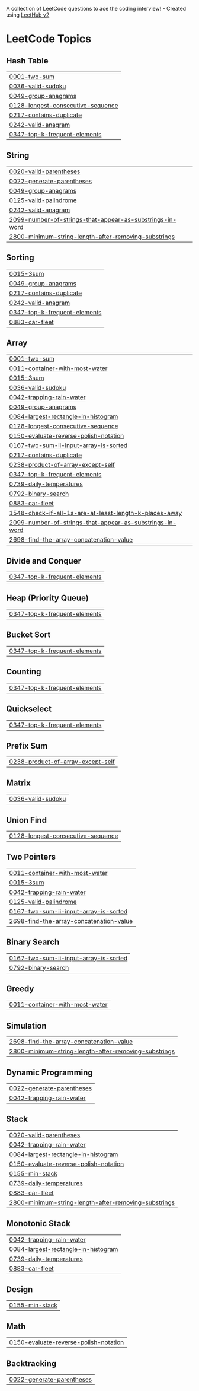 A collection of LeetCode questions to ace the coding interview! - Created using [LeetHub v2](https://github.com/arunbhardwaj/LeetHub-2.0)
<!---LeetCode Topics Start-->
# LeetCode Topics
## Hash Table
|  |
| ------- |
| [0001-two-sum](https://github.com/harshsinghinf/DSA/tree/master/0001-two-sum) |
| [0036-valid-sudoku](https://github.com/harshsinghinf/DSA/tree/master/0036-valid-sudoku) |
| [0049-group-anagrams](https://github.com/harshsinghinf/DSA/tree/master/0049-group-anagrams) |
| [0128-longest-consecutive-sequence](https://github.com/harshsinghinf/DSA/tree/master/0128-longest-consecutive-sequence) |
| [0217-contains-duplicate](https://github.com/harshsinghinf/DSA/tree/master/0217-contains-duplicate) |
| [0242-valid-anagram](https://github.com/harshsinghinf/DSA/tree/master/0242-valid-anagram) |
| [0347-top-k-frequent-elements](https://github.com/harshsinghinf/DSA/tree/master/0347-top-k-frequent-elements) |
## String
|  |
| ------- |
| [0020-valid-parentheses](https://github.com/harshsinghinf/DSA/tree/master/0020-valid-parentheses) |
| [0022-generate-parentheses](https://github.com/harshsinghinf/DSA/tree/master/0022-generate-parentheses) |
| [0049-group-anagrams](https://github.com/harshsinghinf/DSA/tree/master/0049-group-anagrams) |
| [0125-valid-palindrome](https://github.com/harshsinghinf/DSA/tree/master/0125-valid-palindrome) |
| [0242-valid-anagram](https://github.com/harshsinghinf/DSA/tree/master/0242-valid-anagram) |
| [2099-number-of-strings-that-appear-as-substrings-in-word](https://github.com/harshsinghinf/DSA/tree/master/2099-number-of-strings-that-appear-as-substrings-in-word) |
| [2800-minimum-string-length-after-removing-substrings](https://github.com/harshsinghinf/DSA/tree/master/2800-minimum-string-length-after-removing-substrings) |
## Sorting
|  |
| ------- |
| [0015-3sum](https://github.com/harshsinghinf/DSA/tree/master/0015-3sum) |
| [0049-group-anagrams](https://github.com/harshsinghinf/DSA/tree/master/0049-group-anagrams) |
| [0217-contains-duplicate](https://github.com/harshsinghinf/DSA/tree/master/0217-contains-duplicate) |
| [0242-valid-anagram](https://github.com/harshsinghinf/DSA/tree/master/0242-valid-anagram) |
| [0347-top-k-frequent-elements](https://github.com/harshsinghinf/DSA/tree/master/0347-top-k-frequent-elements) |
| [0883-car-fleet](https://github.com/harshsinghinf/DSA/tree/master/0883-car-fleet) |
## Array
|  |
| ------- |
| [0001-two-sum](https://github.com/harshsinghinf/DSA/tree/master/0001-two-sum) |
| [0011-container-with-most-water](https://github.com/harshsinghinf/DSA/tree/master/0011-container-with-most-water) |
| [0015-3sum](https://github.com/harshsinghinf/DSA/tree/master/0015-3sum) |
| [0036-valid-sudoku](https://github.com/harshsinghinf/DSA/tree/master/0036-valid-sudoku) |
| [0042-trapping-rain-water](https://github.com/harshsinghinf/DSA/tree/master/0042-trapping-rain-water) |
| [0049-group-anagrams](https://github.com/harshsinghinf/DSA/tree/master/0049-group-anagrams) |
| [0084-largest-rectangle-in-histogram](https://github.com/harshsinghinf/DSA/tree/master/0084-largest-rectangle-in-histogram) |
| [0128-longest-consecutive-sequence](https://github.com/harshsinghinf/DSA/tree/master/0128-longest-consecutive-sequence) |
| [0150-evaluate-reverse-polish-notation](https://github.com/harshsinghinf/DSA/tree/master/0150-evaluate-reverse-polish-notation) |
| [0167-two-sum-ii-input-array-is-sorted](https://github.com/harshsinghinf/DSA/tree/master/0167-two-sum-ii-input-array-is-sorted) |
| [0217-contains-duplicate](https://github.com/harshsinghinf/DSA/tree/master/0217-contains-duplicate) |
| [0238-product-of-array-except-self](https://github.com/harshsinghinf/DSA/tree/master/0238-product-of-array-except-self) |
| [0347-top-k-frequent-elements](https://github.com/harshsinghinf/DSA/tree/master/0347-top-k-frequent-elements) |
| [0739-daily-temperatures](https://github.com/harshsinghinf/DSA/tree/master/0739-daily-temperatures) |
| [0792-binary-search](https://github.com/harshsinghinf/DSA/tree/master/0792-binary-search) |
| [0883-car-fleet](https://github.com/harshsinghinf/DSA/tree/master/0883-car-fleet) |
| [1548-check-if-all-1s-are-at-least-length-k-places-away](https://github.com/harshsinghinf/DSA/tree/master/1548-check-if-all-1s-are-at-least-length-k-places-away) |
| [2099-number-of-strings-that-appear-as-substrings-in-word](https://github.com/harshsinghinf/DSA/tree/master/2099-number-of-strings-that-appear-as-substrings-in-word) |
| [2698-find-the-array-concatenation-value](https://github.com/harshsinghinf/DSA/tree/master/2698-find-the-array-concatenation-value) |
## Divide and Conquer
|  |
| ------- |
| [0347-top-k-frequent-elements](https://github.com/harshsinghinf/DSA/tree/master/0347-top-k-frequent-elements) |
## Heap (Priority Queue)
|  |
| ------- |
| [0347-top-k-frequent-elements](https://github.com/harshsinghinf/DSA/tree/master/0347-top-k-frequent-elements) |
## Bucket Sort
|  |
| ------- |
| [0347-top-k-frequent-elements](https://github.com/harshsinghinf/DSA/tree/master/0347-top-k-frequent-elements) |
## Counting
|  |
| ------- |
| [0347-top-k-frequent-elements](https://github.com/harshsinghinf/DSA/tree/master/0347-top-k-frequent-elements) |
## Quickselect
|  |
| ------- |
| [0347-top-k-frequent-elements](https://github.com/harshsinghinf/DSA/tree/master/0347-top-k-frequent-elements) |
## Prefix Sum
|  |
| ------- |
| [0238-product-of-array-except-self](https://github.com/harshsinghinf/DSA/tree/master/0238-product-of-array-except-self) |
## Matrix
|  |
| ------- |
| [0036-valid-sudoku](https://github.com/harshsinghinf/DSA/tree/master/0036-valid-sudoku) |
## Union Find
|  |
| ------- |
| [0128-longest-consecutive-sequence](https://github.com/harshsinghinf/DSA/tree/master/0128-longest-consecutive-sequence) |
## Two Pointers
|  |
| ------- |
| [0011-container-with-most-water](https://github.com/harshsinghinf/DSA/tree/master/0011-container-with-most-water) |
| [0015-3sum](https://github.com/harshsinghinf/DSA/tree/master/0015-3sum) |
| [0042-trapping-rain-water](https://github.com/harshsinghinf/DSA/tree/master/0042-trapping-rain-water) |
| [0125-valid-palindrome](https://github.com/harshsinghinf/DSA/tree/master/0125-valid-palindrome) |
| [0167-two-sum-ii-input-array-is-sorted](https://github.com/harshsinghinf/DSA/tree/master/0167-two-sum-ii-input-array-is-sorted) |
| [2698-find-the-array-concatenation-value](https://github.com/harshsinghinf/DSA/tree/master/2698-find-the-array-concatenation-value) |
## Binary Search
|  |
| ------- |
| [0167-two-sum-ii-input-array-is-sorted](https://github.com/harshsinghinf/DSA/tree/master/0167-two-sum-ii-input-array-is-sorted) |
| [0792-binary-search](https://github.com/harshsinghinf/DSA/tree/master/0792-binary-search) |
## Greedy
|  |
| ------- |
| [0011-container-with-most-water](https://github.com/harshsinghinf/DSA/tree/master/0011-container-with-most-water) |
## Simulation
|  |
| ------- |
| [2698-find-the-array-concatenation-value](https://github.com/harshsinghinf/DSA/tree/master/2698-find-the-array-concatenation-value) |
| [2800-minimum-string-length-after-removing-substrings](https://github.com/harshsinghinf/DSA/tree/master/2800-minimum-string-length-after-removing-substrings) |
## Dynamic Programming
|  |
| ------- |
| [0022-generate-parentheses](https://github.com/harshsinghinf/DSA/tree/master/0022-generate-parentheses) |
| [0042-trapping-rain-water](https://github.com/harshsinghinf/DSA/tree/master/0042-trapping-rain-water) |
## Stack
|  |
| ------- |
| [0020-valid-parentheses](https://github.com/harshsinghinf/DSA/tree/master/0020-valid-parentheses) |
| [0042-trapping-rain-water](https://github.com/harshsinghinf/DSA/tree/master/0042-trapping-rain-water) |
| [0084-largest-rectangle-in-histogram](https://github.com/harshsinghinf/DSA/tree/master/0084-largest-rectangle-in-histogram) |
| [0150-evaluate-reverse-polish-notation](https://github.com/harshsinghinf/DSA/tree/master/0150-evaluate-reverse-polish-notation) |
| [0155-min-stack](https://github.com/harshsinghinf/DSA/tree/master/0155-min-stack) |
| [0739-daily-temperatures](https://github.com/harshsinghinf/DSA/tree/master/0739-daily-temperatures) |
| [0883-car-fleet](https://github.com/harshsinghinf/DSA/tree/master/0883-car-fleet) |
| [2800-minimum-string-length-after-removing-substrings](https://github.com/harshsinghinf/DSA/tree/master/2800-minimum-string-length-after-removing-substrings) |
## Monotonic Stack
|  |
| ------- |
| [0042-trapping-rain-water](https://github.com/harshsinghinf/DSA/tree/master/0042-trapping-rain-water) |
| [0084-largest-rectangle-in-histogram](https://github.com/harshsinghinf/DSA/tree/master/0084-largest-rectangle-in-histogram) |
| [0739-daily-temperatures](https://github.com/harshsinghinf/DSA/tree/master/0739-daily-temperatures) |
| [0883-car-fleet](https://github.com/harshsinghinf/DSA/tree/master/0883-car-fleet) |
## Design
|  |
| ------- |
| [0155-min-stack](https://github.com/harshsinghinf/DSA/tree/master/0155-min-stack) |
## Math
|  |
| ------- |
| [0150-evaluate-reverse-polish-notation](https://github.com/harshsinghinf/DSA/tree/master/0150-evaluate-reverse-polish-notation) |
## Backtracking
|  |
| ------- |
| [0022-generate-parentheses](https://github.com/harshsinghinf/DSA/tree/master/0022-generate-parentheses) |
<!---LeetCode Topics End-->